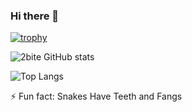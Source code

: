 ### Hi there 👋

[![trophy](https://github-profile-trophy.vercel.app/?username=2bite)](https://github.com/ryo-ma/github-profile-trophy)

![2bite GitHub stats](https://github-readme-stats.vercel.app/api?username=2bite&count_private=true)

![Top Langs](https://github-readme-stats.vercel.app/api/top-langs/?username=2bite&layout=compact&count_private=true)

⚡ Fun fact: Snakes Have Teeth and Fangs
